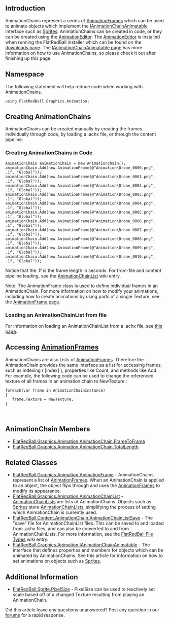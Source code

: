 ## Introduction

AnimationChains represent a series of [AnimationFrames](/frb/docs/index.php?title=FlatRedBall.Graphics.Animation.AnimationFrame.md "FlatRedBall.Graphics.Animation.AnimationFrame") which can be used to animate objects which implement the [IAnimationChainAnimatable](/frb/docs/index.php?title=FlatRedBall.Graphics.Animation.IAnimationChainAnimatable.md "FlatRedBall.Graphics.Animation.IAnimationChainAnimatable") interface such as [Sprites](/frb/docs/index.php?title=FlatRedBall.Sprite.md "FlatRedBall.Sprite"). AnimationChains can be created in code, or they can be created using the [AnimationEditor](/frb/docs/index.php?title=Glue:GlueVault:Component_Pages:AnimationEditor_Plugin.md "Glue:GlueVault:Component Pages:AnimationEditor Plugin"). The [AnimationEditor](/frb/docs/index.php?title=Glue:GlueVault:Component_Pages:AnimationEditor_Plugin.md "Glue:GlueVault:Component Pages:AnimationEditor Plugin") is installed when running the FlatRedBall installer which can be found on the [downloads page](/frb/docs/index.php?title=Download_the_FRB_Engine_and_Components.md "Download the FRB Engine and Components"). The [IAnimationChainAnimatable page](/frb/docs/index.php?title=FlatRedBall.Graphics.Animation.IAnimationChainAnimatable.md "FlatRedBall.Graphics.Animation.IAnimationChainAnimatable") has more information on how to use AnimationChains, so please check it out after finishing up this page.

## Namespace

The following statement will help reduce code when working with AnimationChains.

    using FlatRedBall.Graphics.Animation;

## Creating AnimationChains

AnimationChains can be created manually by creating the frames individually through code, by loading a .achx file, or through the content pipeline.

### Creating AnimationChains in Code

    AnimationChain animationChain = new AnimationChain();
    animationChain.Add(new AnimationFrame(@"Animation\Drone_0000.png", .1f, "Global"));
    animationChain.Add(new AnimationFrame(@"Animation\Drone_0001.png", .1f, "Global"));
    animationChain.Add(new AnimationFrame(@"Animation\Drone_0002.png", .1f, "Global"));
    animationChain.Add(new AnimationFrame(@"Animation\Drone_0003.png", .1f, "Global"));
    animationChain.Add(new AnimationFrame(@"Animation\Drone_0004.png", .1f, "Global"));
    animationChain.Add(new AnimationFrame(@"Animation\Drone_0005.png", .1f, "Global"));
    animationChain.Add(new AnimationFrame(@"Animation\Drone_0006.png", .1f, "Global"));
    animationChain.Add(new AnimationFrame(@"Animation\Drone_0007.png", .1f, "Global"));
    animationChain.Add(new AnimationFrame(@"Animation\Drone_0008.png", .1f, "Global"));
    animationChain.Add(new AnimationFrame(@"Animation\Drone_0009.png", .1f, "Global"));
    animationChain.Add(new AnimationFrame(@"Animation\Drone_0010.png", .1f, "Global"));

Notice that the .1f is the frame length in seconds. For from-file and content pipeline loading, see the [AnimationChainList](/frb/docs/index.php?title=FlatRedBall.Graphics.Animation.AnimationChainList.md "FlatRedBall.Graphics.Animation.AnimationChainList") wiki entry.

Note: The AnimationFrame class is used to define individual frames in an AnimationChain. For more information on how to modify your animations, including how to create animations by using parts of a single Texture, see the [AnimationFrame page](/frb/docs/index.php?title=FlatRedBall.Graphics.Animation.AnimationFrame.md "FlatRedBall.Graphics.Animation.AnimationFrame").

### Loading an AnimationChainList from file

For information on loading an AnimationChainList from a .achx file, see [this page](/frb/docs/index.php?title=FlatRedBall.Graphics.Animation.AnimationChainList.md#Loading_from_file "FlatRedBall.Graphics.Animation.AnimationChainList").

## Accessing [AnimationFrames](/frb/docs/index.php?title=FlatRedBall.Graphics.Animation.AnimationFrame.md "FlatRedBall.Graphics.Animation.AnimationFrame")

AnimationChains are also Lists of [AnimationFrames](/frb/docs/index.php?title=FlatRedBall.Graphics.Animation.AnimationFrame.md "FlatRedBall.Graphics.Animation.AnimationFrame"). Therefore the AnimationChain provides the same interface as a list for accessing frames, such as indexing ( \[index\] ), properties like Count, and methods like Add. For example, the following code can be used to change the referenced texture of all frames in an animation chain to NewTexture :

``` lang:c#
foreach(var frame in AnimationChainInstance)
{
   frame.Texture = NewTexture;
}
```

 

## AnimationChain Members

-   [FlatRedBall.Graphics.Animation.AnimationChain.FrameToFrame](/frb/docs/index.php?title=FlatRedBall.Graphics.Animation.AnimationChain.FrameToFrame.md "FlatRedBall.Graphics.Animation.AnimationChain.FrameToFrame")
-   [FlatRedBall.Graphics.Animation.AnimationChain.TotalLength](/frb/docs/index.php?title=FlatRedBall.Graphics.Animation.AnimationChain.TotalLength.md "FlatRedBall.Graphics.Animation.AnimationChain.TotalLength")

## Related Classes

-   [FlatRedBall.Graphics.Animation.AnimationFrame](/frb/docs/index.php?title=FlatRedBall.Graphics.Animation.AnimationFrame.md "FlatRedBall.Graphics.Animation.AnimationFrame") - AnimationChains represent a list of [AnimationFrames](/frb/docs/index.php?title=FlatRedBall.Graphics.Animation.AnimationFrame.md "FlatRedBall.Graphics.Animation.AnimationFrame"). When an AnimationChain is applied to an object, the object flips through and uses the [AnimationFrames](/frb/docs/index.php?title=FlatRedBall.Graphics.Animation.AnimationFrame.md "FlatRedBall.Graphics.Animation.AnimationFrame") to modify its appearance.
-   [FlatRedBall.Graphics.Animation.AnimationChainList](/frb/docs/index.php?title=FlatRedBall.Graphics.Animation.AnimationChainList.md "FlatRedBall.Graphics.Animation.AnimationChainList") - [AnimationChainLists](/frb/docs/index.php?title=FlatRedBall.Graphics.Animation.AnimationChainList.md "FlatRedBall.Graphics.Animation.AnimationChainList") are lists of AnimationChains. Objects such as [Sprites](/frb/docs/index.php?title=FlatRedBall.Sprite.md "FlatRedBall.Sprite") store [AnimationChainLists](/frb/docs/index.php?title=FlatRedBall.Graphics.Animation.AnimationChainList.md "FlatRedBall.Graphics.Animation.AnimationChainList"), simplifying the process of setting which AnimationChain is currently used.
-   [FlatRedBall.Content.AnimationChain.AnimationChainListSave](/frb/docs/index.php?title=FlatRedBall.Content.AnimationChain.AnimationChainListSave.md "FlatRedBall.Content.AnimationChain.AnimationChainListSave") - The "save" file for AnimationChainList files. This can be saved to and loaded from .achx files, and can also be converted to and from AnimationChainLists. For more information, see the [FlatRedBall File Types](/frb/docs/index.php?title=FlatRedBall_File_Types.md "FlatRedBall File Types") wiki entry.
-   [FlatRedBall.Graphics.Animation.IAnimationChainAnimatable](/frb/docs/index.php?title=FlatRedBall.Graphics.Animation.IAnimationChainAnimatable.md "FlatRedBall.Graphics.Animation.IAnimationChainAnimatable") - The interface that defines properties and members for objects which can be animated by AnimationChains. See this article for information on how to set animations on objects such as [Sprites](/frb/docs/index.php?title=FlatRedBall.Sprite.md "FlatRedBall.Sprite").

## Additional Information

-   [FlatRedBall.Sprite.PixelSize](/frb/docs/index.php?title=FlatRedBall.Sprite.md.PixelSize "FlatRedBall.Sprite.PixelSize") - PixelSize can be used to reactively set scale based off of a changed Texture resulting from playing an AnimationChain.

Did this article leave any questions unanswered? Post any question in our [forums](/frb/forum.md) for a rapid response.
